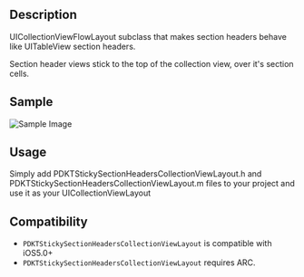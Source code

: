 ## Description

UICollectionViewFlowLayout subclass that makes section headers behave like UITableView section headers.

Section header views stick to the top of the collection view, over it's section cells.


## Sample

![Sample Image](https://raw.github.com/Produkt/PDKTStickySectionHeadersCollectionViewLayout/master/readme/sample.gif)


## Usage

Simply add PDKTStickySectionHeadersCollectionViewLayout.h and PDKTStickySectionHeadersCollectionViewLayout.m files to your project and use it as your UICollectionViewLayout

## Compatibility
- ```PDKTStickySectionHeadersCollectionViewLayout``` is compatible with iOS5.0+
- ```PDKTStickySectionHeadersCollectionViewLayout``` requires ARC.